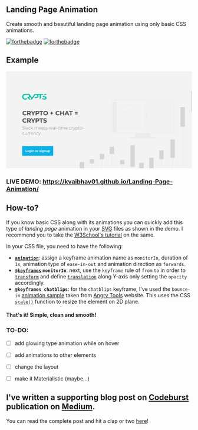 ## Landing Page Animation

Create smooth and beautiful landing page animation using only basic CSS animations.

[![forthebadge](https://forthebadge.com/images/badges/validated-html5.svg)](https://forthebadge.com) [![forthebadge](https://forthebadge.com/images/badges/uses-css.svg)](https://forthebadge.com)

## Example
![](animation.gif)
### LIVE DEMO: https://kvaibhav01.github.io/Landing-Page-Animation/

## How-to?

If you know basic CSS along with its animations you can quickly add this type of _landing page_ animation in your [SVG](https://www.w3schools.com/html/html5_svg.asp) files as shown in the demo. I recommend you to take the [W3School's tutorial](https://www.w3schools.com/css/css3_animations.asp) on the same. 

In your CSS file, you need to have the following:

- **[`animation`](https://www.w3schools.com/cssref/css3_pr_animation.asp)**: assign a keyframe animation name as `monitorIn`, duration of `1s`, animation type of `ease-in-out` and animation direction as `forwards`. 
- **[`@keyframes`](https://www.w3schools.com/cssref/css3_pr_animation-keyframes.asp) `monitorIn`**: next, use the `keyframe` rule of `from` `to` in order to [`transform`](https://www.w3schools.com/cssref/css3_pr_transform.asp) and define [`translation`](https://developer.mozilla.org/en-US/docs/Web/CSS/transform-function/translate) along Y-axis only setting the `opacity` accordingly.
- **`@keyframes chatblips`**: for the `chatblips` keyframe, I've used the `bounce-in` [animation sample](http://angrytools.com/css/animation/) taken from [Angry Tools](http://angrytools.com) website. This uses the CSS [`scale()`](https://developer.mozilla.org/en-US/docs/Web/CSS/transform-function/scale) function to resize the element on 2D plane.

#### That's it! Simple, clean and smooth! 

### TO-DO:
- [ ] add glowing type animation while on hover
- [ ] add animations to other elements 
- [ ] change the layout 
- [ ] make it Materialistic (maybe...)


## I've written a supporting blog post on  [Codeburst](https://codeburst.io/) publication on [Medium](https://medium.com/). 

You can read the complete post and hit a clap or two [here](https://codeburst.io/create-a-beautiful-landing-page-animation-with-css-8f4501c20c8e)!
